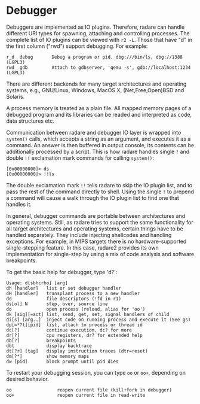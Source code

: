 # Debugger

Debuggers are implemented as IO plugins. Therefore, radare can handle different URI types for spawning, attaching and controlling processes. The complete list of IO plugins can be viewed with `r2 -L`. Those that have "d" in the first column ("rwd") support debugging. For example:

    r_d  debug       Debug a program or pid. dbg:///bin/ls, dbg://1388 (LGPL3)
    rwd  gdb         Attach to gdbserver, 'qemu -s', gdb://localhost:1234 (LGPL3)

There are different backends for many target architectures and operating systems, e.g., GNU/Linux, Windows, MacOS X, (Net,Free,Open)BSD and Solaris.

A process memory is treated as a plain file. All mapped memory pages of a debugged program and its libraries can be readed and interpreted as code, data structures etc.

Communication between radare and debugger IO layer is wrapped into `system()` calls, which accepts a string as an argument, and executes it as a command. An answer is then buffered in output console, its contents can be additionally processed by a script. This is how radare handles single `!` and double `!!` exclamation mark commands for calling `system()`:

    [0x00000000]> ds
    [0x00000000]> !!ls
The double exclamation mark `!!` tells radare to skip the IO plugin list, and to pass the rest of the command directly to shell. Using the single `!` to prepend a command will cause a walk through the IO plugin list to find one that handles it.

In general, debugger commands are portable between architectures and operating systems. Still, as radare tries to support the same functionality for all target architectures and operating systems, certain things have to be handled separately. They include injecting shellcodes and handling exceptions. For example, in MIPS targets there is no hardware-supported single-stepping feature. In this case, radare2 provides its own implementation for single-step by using a mix of code analysis and software breakpoints.

To get the basic help for debugger, type 'd?':

    Usage: d[sbhcrbo] [arg]
    dh [handler]   list or set debugger handler
    dH [handler]   transplant process to a new handler
    dd             file descriptors (!fd in r1)
    ds[ol] N       step, over, source line
    do             open process (reload, alias for 'oo')
    dk [sig][=act] list, send, get, set, signal handlers of child
    di[s] [arg..]  inject code on running process and execute it (See gs)
    dp[=*?t][pid]  list, attach to process or thread id
    dc[?]          continue execution. dc? for more
    dr[?]          cpu registers, dr? for extended help
    db[?]          breakpoints
    dbt            display backtrace
    dt[?r] [tag]   display instruction traces (dtr=reset)
    dm[?*]         show memory maps
    dw [pid]       block prompt until pid dies

To restart your debugging session, you can type `oo` or `oo+`, depending on desired behavior.

    oo                 reopen current file (kill+fork in debugger)
    oo+                reopen current file in read-write
    
